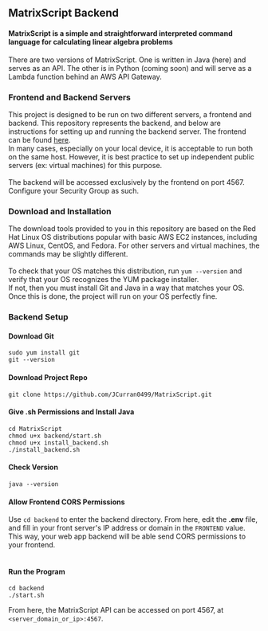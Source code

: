 ## MatrixScript Backend
#### MatrixScript is a simple and straightforward interpreted command language for calculating linear algebra problems

There are two versions of MatrixScript. One is written in Java (here) and serves as an API. The other is in Python (coming soon) and will serve as a Lambda function behind an AWS API Gateway.

### Frontend and Backend Servers

This project is designed to be run on two different servers, a frontend and backend. This repository represents the backend, and below are instructions for setting up and running the backend server. The frontend can be found [here](https://github.com/JCurran0499/MatrixScript-Frontend).<br/>
In many cases, especially on your local device, it is acceptable to run both on the same host. However, it is best practice to set up independent public servers (ex: virtual machines) for this purpose. <br/> <br/>
The backend will be accessed exclusively by the frontend on port 4567. Configure your Security Group as such.

### Download and Installation

The download tools provided to you in this repository are based on the Red Hat Linux OS distributions popular with basic AWS EC2 instances, including AWS Linux, CentOS, and Fedora. For other servers and virtual machines, the commands may be slightly different. <br/> <br/>
To check that your OS matches this distribution, run `yum --version` and verify that your OS recognizes the YUM package installer. <br/>
If not, then you must install Git and Java in a way that matches your OS. Once this is done, the project will run on your OS perfectly fine. 
<br/>

### Backend Setup
#### Download Git
```
sudo yum install git
git --version
```

#### Download Project Repo
```
git clone https://github.com/JCurran0499/MatrixScript.git
```

#### Give .sh Permissions and Install Java
```
cd MatrixScript
chmod u+x backend/start.sh
chmod u+x install_backend.sh
./install_backend.sh
```

#### Check Version
```
java --version
```

#### Allow Frontend CORS Permissions
Use `cd backend` to enter the backend directory. From here, edit the **.env** file, and fill in your front server's IP address or domain in the `FRONTEND` value. This way, your web app backend will be able send CORS permissions to your frontend.
<br/>
<br/>

#### Run the Program
```
cd backend
./start.sh
```

From here, the MatrixScript API can be accessed on port 4567, at `<server_domain_or_ip>:4567`.
